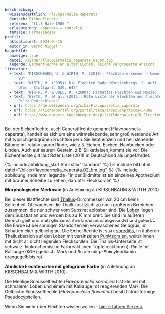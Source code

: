 ```yaml
---
beschreibung:
  wissenschaftlich: Flavoparmelia caperata
  deutsch: Eichenflechte
  referenz: "(L.) Hale 1986 "
  erlaeuterung: caperata = runzelig
  familie: Parmeliaceae
profil:
  aktualisiert: 2024-04-15
  autor_in: Bernd Miggel
hauptbild:
  anzeige: true
  datei: /bilder/flavoparmelia_caperata_01_bm.jpg
  legende: Eichenflechte an alter Eichen, leicht vergrößerte Ansicht
literatur:
  - text: "KIRSCHBAUM, U. & WIRTH, V. (2010): Flechten erkennen – Umwelt bewerten:
      93"
  - text: "WIRTH, V. (1995): Die Flechten Baden-Württembergs, 2. Aufl., 1006 S.;
      Ulmer, Stuttgart: 639, 647"
  - text: "WIRTH, V. & DÜLL, R. (2000): Farbatlas Flechten und Moose: 70"
  - text: "Wirth, V. et al. (2011): Rote Liste der Flechten und flechtenbewohnende
      Pilze Deutschlands"
  - url: https://de.wikipedia.org/wiki/Flavoparmelia_caperata
  - url: https://lichenportal.org/portal/taxa/index.php?taxon=54388
  - url: http://www.norbert-kuehnberger.de/pilzbildergalerie/D_Flechten-Lichenes_-_226_Arten/index.htm
---
```

Bei der Eichenflechte, auch Caperatflechte genannt (Flavoparmelia caperata), handelt es sich um eine wärmeliebende, sehr groß werdende Art mit typisch gelbgrünen Fruchtkörpern. Sie liebt einzeln und hell stehende Bäume mit relativ saurer Rinde, wie z.B. Eichen, Eschen, Hainbuchen oder Linden. Auch auf saurem Gestein, z.B. Silikatfelsen, kommt sie vor. Die Eichenflechte gilt laut Roter Liste (2011) in Deutschland als ungefährdet.

{% include abbildung_start.html stil="standard" %}
{% include bild.html datei="/bilder/flavoparmelia_caperata_02_bm.jpg" %}
{% include abbildung_ende.html legende="In der Bildmitte ist ein einzelnes Apothecium mit brauner Scheibe zu sehen, darunter Flecksorale" %}

**Morphologische Merkmale** (in Anlehnung an KIRSCHBAUM & WIRTH 2010)

Bei dieser Blattflechte sind [Thallus](Thallus "Glossar")-Durchmesser von 20 cm keine Seltenheit. Oft wachsen die Thalli zusätzlich zu noch größeren Bereichen zusammen, die nur schwer vom Substrat ablösbar sind. Die [Loben](Loben "Glossar") liegen dem Substrat an und werden bis zu 10 mm breit. Sie sind im äußeren Bereich glatt und matt glänzend; ihre Enden sind abgerundet und gekerbt. Die Farbe ist bei sonnigen Standorten ein verwaschenes Gelbgrün, im Schatten eher gelblichgrau. Die Eichenflechte ist stark [sorediös](sorediös "Glossar"), im äußeren Thallusbereich auf den Loben mit vereinzelten [Punktsoralen](Sorale "Glossar"), weiter innen mit dicht an dicht liegenden Flecksoralen. Die Thallus-Unterseite ist schwarz.
Makrochemische Farbreaktionen Tüpfelreaktionen): Rinde mit Kalilauge (KOH) gelblich, Mark und Sorale mit p-Phenylendiamin orangegelb bis rot.

**Ähnliche Flechtenarten mit gelbgrüner Farbe** (in Anlehnung an KIRSCHBAUM & WIRTH 2010):

Die Mehlige Schüsselflechte (*Flavoparmelia soredians*) ist kleiner mit schmäleren Loben und einem mit Kalilauge rot reagierenden Mark.
Die Gelbliche Schüsselflechte (*Flavopunctelia flaventior*) besitzt strichförmige Pseudocyphellen.

Wenn Sie mehr über Flechten wissen wollen - [hier erfahren Sie es >](/verwandt/flechten)